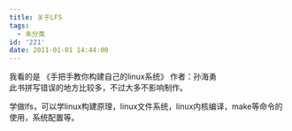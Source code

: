 ```yaml
---
title: 关于LFS
tags:
  - 未分类
id: '221'
date: 2011-01-01 14:44:00
---
```


我看的是 《手把手教你构建自己的linux系统》 作者：孙海勇  
此书拼写错误的地方比较多，不过大多不影响制作。  
  
学做lfs，可以学linux构建原理，linux文件系统，linux内核编译，make等命令的使用，系统配置等。